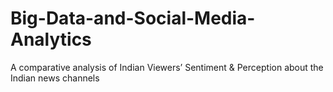 # Big-Data-and-Social-Media-Analytics
A comparative analysis of Indian Viewers’ Sentiment &amp; Perception about the Indian news channels
